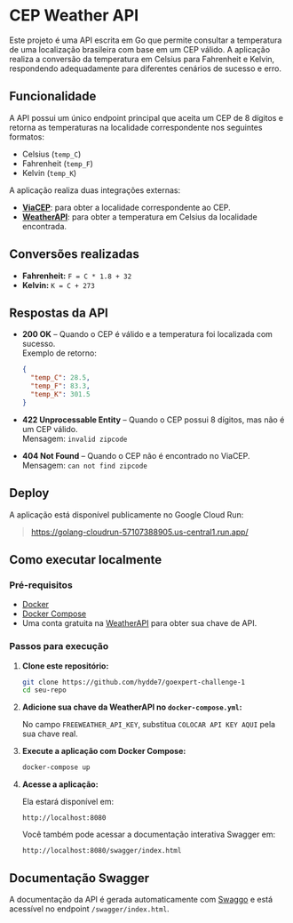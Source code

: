 # CEP Weather API

Este projeto é uma API escrita em Go que permite consultar a temperatura de uma localização brasileira com base em um CEP válido. A aplicação realiza a conversão da temperatura em Celsius para Fahrenheit e Kelvin, respondendo adequadamente para diferentes cenários de sucesso e erro.

## Funcionalidade

A API possui um único endpoint principal que aceita um CEP de 8 dígitos e retorna as temperaturas na localidade correspondente nos seguintes formatos:

- Celsius (`temp_C`)
- Fahrenheit (`temp_F`)
- Kelvin (`temp_K`)

A aplicação realiza duas integrações externas:

- **[ViaCEP](https://viacep.com.br/)**: para obter a localidade correspondente ao CEP.
- **[WeatherAPI](https://www.weatherapi.com/)**: para obter a temperatura em Celsius da localidade encontrada.

## Conversões realizadas

- **Fahrenheit:** `F = C * 1.8 + 32`
- **Kelvin:** `K = C + 273`

## Respostas da API

- **200 OK** – Quando o CEP é válido e a temperatura foi localizada com sucesso.  
  Exemplo de retorno:  
  ```json
  {
    "temp_C": 28.5,
    "temp_F": 83.3,
    "temp_K": 301.5
  }
  ```

- **422 Unprocessable Entity** – Quando o CEP possui 8 dígitos, mas não é um CEP válido.  
  Mensagem: `invalid zipcode`

- **404 Not Found** – Quando o CEP não é encontrado no ViaCEP.  
  Mensagem: `can not find zipcode`

## Deploy

A aplicação está disponível publicamente no Google Cloud Run:

> https://golang-cloudrun-57107388905.us-central1.run.app/

## Como executar localmente

### Pré-requisitos

- [Docker](https://www.docker.com/)
- [Docker Compose](https://docs.docker.com/compose/)
- Uma conta gratuita na [WeatherAPI](https://www.weatherapi.com/) para obter sua chave de API.

### Passos para execução

1. **Clone este repositório:**

   ```bash
   git clone https://github.com/hydde7/goexpert-challenge-1
   cd seu-repo
   ```

2. **Adicione sua chave da WeatherAPI no `docker-compose.yml`:**

   No campo `FREEWEATHER_API_KEY`, substitua `COLOCAR API KEY AQUI` pela sua chave real.

3. **Execute a aplicação com Docker Compose:**

   ```bash
   docker-compose up
   ```

4. **Acesse a aplicação:**

   Ela estará disponível em:

   ```
   http://localhost:8080
   ```

   Você também pode acessar a documentação interativa Swagger em:

   ```
   http://localhost:8080/swagger/index.html
   ```

## Documentação Swagger

A documentação da API é gerada automaticamente com [Swaggo](https://github.com/swaggo/swag) e está acessível no endpoint `/swagger/index.html`.
